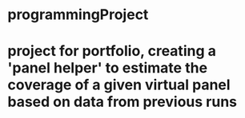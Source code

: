 # programmingProject
# project for portfolio, creating a 'panel helper' to estimate the coverage of a given virtual panel based on data from previous runs
